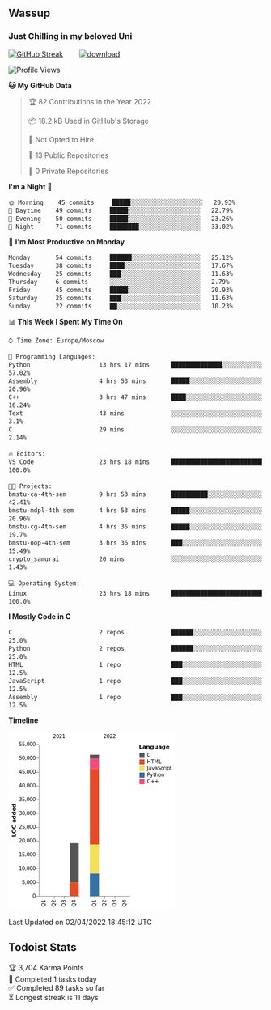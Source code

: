 ## Wassup 
### Just Chilling in my beloved Uni 

<!--
-->

[![GitHub Streak](http://github-readme-streak-stats.herokuapp.com?user=archeoss&theme=shades-of-purple&hide_border=true&date_format=j%20M%5B%20Y%5D)](https://git.io/streak-stats)&nbsp;&nbsp;&nbsp;&nbsp;&nbsp;&nbsp;&nbsp;&nbsp;[![download](https://user-images.githubusercontent.com/68448737/147796309-d8b65b1d-4dde-40d9-b03a-2b42aaa6cd43.jpeg)
](https://bmstu.ru/)

<!--START_SECTION:waka-->
![Profile Views](http://img.shields.io/badge/Profile%20Views-15-blue)

**🐱 My GitHub Data** 

> 🏆 82 Contributions in the Year 2022
 > 
> 📦 18.2 kB Used in GitHub's Storage 
 > 
> 🚫 Not Opted to Hire
 > 
> 📜 13 Public Repositories 
 > 
> 🔑 0 Private Repositories  
 > 
**I'm a Night 🦉** 

```text
🌞 Morning    45 commits     █████░░░░░░░░░░░░░░░░░░░░   20.93% 
🌆 Daytime    49 commits     █████░░░░░░░░░░░░░░░░░░░░   22.79% 
🌃 Evening    50 commits     █████░░░░░░░░░░░░░░░░░░░░   23.26% 
🌙 Night      71 commits     ████████░░░░░░░░░░░░░░░░░   33.02%

```
📅 **I'm Most Productive on Monday** 

```text
Monday       54 commits     ██████░░░░░░░░░░░░░░░░░░░   25.12% 
Tuesday      38 commits     ████░░░░░░░░░░░░░░░░░░░░░   17.67% 
Wednesday    25 commits     ███░░░░░░░░░░░░░░░░░░░░░░   11.63% 
Thursday     6 commits      ░░░░░░░░░░░░░░░░░░░░░░░░░   2.79% 
Friday       45 commits     █████░░░░░░░░░░░░░░░░░░░░   20.93% 
Saturday     25 commits     ███░░░░░░░░░░░░░░░░░░░░░░   11.63% 
Sunday       22 commits     ██░░░░░░░░░░░░░░░░░░░░░░░   10.23%

```


📊 **This Week I Spent My Time On** 

```text
⌚︎ Time Zone: Europe/Moscow

💬 Programming Languages: 
Python                   13 hrs 17 mins      ██████████████░░░░░░░░░░░   57.02% 
Assembly                 4 hrs 53 mins       █████░░░░░░░░░░░░░░░░░░░░   20.96% 
C++                      3 hrs 47 mins       ████░░░░░░░░░░░░░░░░░░░░░   16.24% 
Text                     43 mins             ░░░░░░░░░░░░░░░░░░░░░░░░░   3.1% 
C                        29 mins             ░░░░░░░░░░░░░░░░░░░░░░░░░   2.14%

🔥 Editors: 
VS Code                  23 hrs 18 mins      █████████████████████████   100.0%

🐱‍💻 Projects: 
bmstu-ca-4th-sem         9 hrs 53 mins       ██████████░░░░░░░░░░░░░░░   42.41% 
bmstu-mdpl-4th-sem       4 hrs 53 mins       █████░░░░░░░░░░░░░░░░░░░░   20.96% 
bmstu-cg-4th-sem         4 hrs 35 mins       █████░░░░░░░░░░░░░░░░░░░░   19.7% 
bmstu-oop-4th-sem        3 hrs 36 mins       ███░░░░░░░░░░░░░░░░░░░░░░   15.49% 
crypto_samurai           20 mins             ░░░░░░░░░░░░░░░░░░░░░░░░░   1.43%

💻 Operating System: 
Linux                    23 hrs 18 mins      █████████████████████████   100.0%

```

**I Mostly Code in C** 

```text
C                        2 repos             ██████░░░░░░░░░░░░░░░░░░░   25.0% 
Python                   2 repos             ██████░░░░░░░░░░░░░░░░░░░   25.0% 
HTML                     1 repo              ███░░░░░░░░░░░░░░░░░░░░░░   12.5% 
JavaScript               1 repo              ███░░░░░░░░░░░░░░░░░░░░░░   12.5% 
Assembly                 1 repo              ███░░░░░░░░░░░░░░░░░░░░░░   12.5%

```


**Timeline**

![Chart not found](https://raw.githubusercontent.com/archeoss/archeoss/master/charts/bar_graph.png) 


 Last Updated on 02/04/2022 18:45:12 UTC
<!--END_SECTION:waka-->

## Todoist Stats

<!-- TODO-IST:START -->
🏆  3,704 Karma Points           
🌸  Completed 1 tasks today           
✅  Completed 89 tasks so far           
⏳  Longest streak is 11 days
<!-- TODO-IST:END -->
